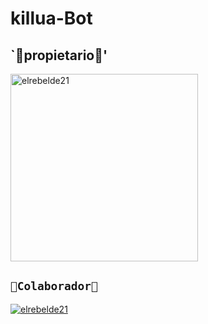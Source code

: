 # killua-Bot


## `👑propietario👑'
<a href="https://github.com/Antonio32114"><img src="https://github.com/Antonio32114.png" width="300" height="300" alt="elrebelde21"/></a>

## `👑Colaborador👑` 
[![elrebelde21](https://github.com/elrebelde21.png?size=100)](https://github.com/elrebelde21) 
